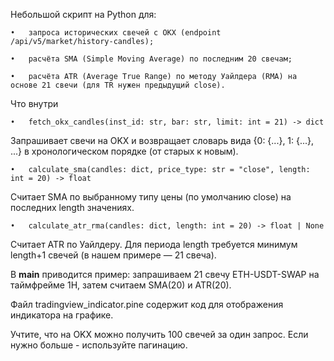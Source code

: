 
Небольшой скрипт на Python для:

	•	запроса исторических свечей с OKX (endpoint /api/v5/market/history-candles);
 
	•	расчёта SMA (Simple Moving Average) по последним 20 свечам;
 
	•	расчёта ATR (Average True Range) по методу Уайлдера (RMA) на основе 21 свечи (для TR нужен предыдущий close).

Что внутри

	•	fetch_okx_candles(inst_id: str, bar: str, limit: int = 21) -> dict
Запрашивает свечи на OKX и возвращает словарь вида {0: {...}, 1: {...}, ...} в хронологическом порядке (от старых к новым).

	•	calculate_sma(candles: dict, price_type: str = "close", length: int = 20) -> float
Считает SMA по выбранному типу цены (по умолчанию close) на последних length значениях.

	•	calculate_atr_rma(candles: dict, length: int = 20) -> float | None
Считает ATR по Уайлдеру. Для периода length требуется минимум length+1 свечей (в нашем примере — 21 свеча).

В __main__ приводится пример: запрашиваем 21 свечу ETH-USDT-SWAP на таймфрейме 1H, затем считаем SMA(20) и ATR(20).

Файл tradingview_indicator.pine содержит код для отображения индикатора на графике.

Учтите, что на OKX можно получить 100 свечей за один запрос. Если нужно больше - используйте пагинацию.
